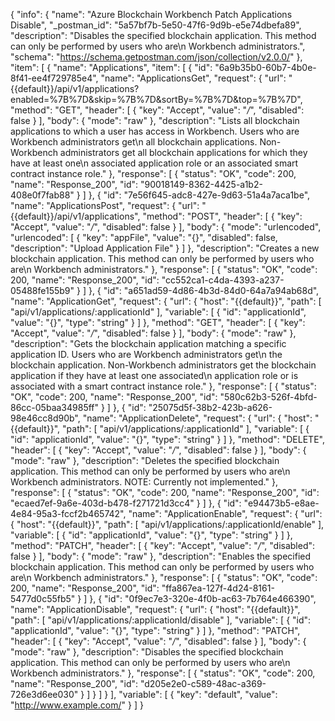{
  "info": {
    "name": "Azure Blockchain Workbench Patch Applications Disable",
    "_postman_id": "5a57bf7b-5e50-47f6-9d9b-e5e74dbefa89",
    "description": "Disables the specified blockchain application. This method can only be performed by users who are\n             Workbench administrators.",
    "schema": "https://schema.getpostman.com/json/collection/v2.0.0/"
  },
  "item": [
    {
      "name": "Applications",
      "item": [
        {
          "id": "6a9b35b0-60b7-4b0e-8f41-ee4f729785e4",
          "name": "ApplicationsGet",
          "request": {
            "url": "{{default}}/api/v1/applications?enabled=%7B%7D&skip=%7B%7D&sortBy=%7B%7D&top=%7B%7D",
            "method": "GET",
            "header": [
              {
                "key": "Accept",
                "value": "*/*",
                "disabled": false
              }
            ],
            "body": {
              "mode": "raw"
            },
            "description": "Lists all blockchain applications to which a user has access in Workbench. Users who are Workbench administrators get\n             all blockchain applications. Non-Workbench administrators get all blockchain applications for which they have at least one\n             associated application role or an associated smart contract instance role."
          },
          "response": [
            {
              "status": "OK",
              "code": 200,
              "name": "Response_200",
              "id": "90018149-8362-4425-a1b2-408e0f7fab88"
            }
          ]
        },
        {
          "id": "7e56f645-adc8-427e-9d63-51a4a7aca1be",
          "name": "ApplicationsPost",
          "request": {
            "url": "{{default}}/api/v1/applications",
            "method": "POST",
            "header": [
              {
                "key": "Accept",
                "value": "*/*",
                "disabled": false
              }
            ],
            "body": {
              "mode": "urlencoded",
              "urlencoded": [
                {
                  "key": "appFile",
                  "value": "{}",
                  "disabled": false,
                  "description": "Upload Application File"
                }
              ]
            },
            "description": "Creates a new blockchain application. This method can only be performed by users who are\n             Workbench administrators."
          },
          "response": [
            {
              "status": "OK",
              "code": 200,
              "name": "Response_200",
              "id": "cc552ca1-c4da-4393-a237-05488fe155b9"
            }
          ]
        },
        {
          "id": "a651ad59-4d86-4b3d-84d0-64a7a94ab68d",
          "name": "ApplicationGet",
          "request": {
            "url": {
              "host": "{{default}}",
              "path": [
                "api/v1/applications/:applicationId"
              ],
              "variable": [
                {
                  "id": "applicationId",
                  "value": "{}",
                  "type": "string"
                }
              ]
            },
            "method": "GET",
            "header": [
              {
                "key": "Accept",
                "value": "*/*",
                "disabled": false
              }
            ],
            "body": {
              "mode": "raw"
            },
            "description": "Gets the blockchain application matching a specific application ID. Users who are Workbench administrators get\n             the blockchain application. Non-Workbench administrators get the blockchain application if they have at least one associated\n             application role or is associated with a smart contract instance role."
          },
          "response": [
            {
              "status": "OK",
              "code": 200,
              "name": "Response_200",
              "id": "580c62b3-526f-4bfd-86cc-05baa34985ff"
            }
          ]
        },
        {
          "id": "25075d5f-38b2-423b-a626-98e46cc8d90b",
          "name": "ApplicationDelete",
          "request": {
            "url": {
              "host": "{{default}}",
              "path": [
                "api/v1/applications/:applicationId"
              ],
              "variable": [
                {
                  "id": "applicationId",
                  "value": "{}",
                  "type": "string"
                }
              ]
            },
            "method": "DELETE",
            "header": [
              {
                "key": "Accept",
                "value": "*/*",
                "disabled": false
              }
            ],
            "body": {
              "mode": "raw"
            },
            "description": "Deletes the specified blockchain application. This method can only be performed by users who are\n             Workbench administrators. NOTE: Currently not implemented."
          },
          "response": [
            {
              "status": "OK",
              "code": 200,
              "name": "Response_200",
              "id": "ecaed7ef-9a6e-403d-b478-f271721d3cc4"
            }
          ]
        },
        {
          "id": "e94473b5-e8ae-4e84-95a3-fccf2b465742",
          "name": "ApplicationEnable",
          "request": {
            "url": {
              "host": "{{default}}",
              "path": [
                "api/v1/applications/:applicationId/enable"
              ],
              "variable": [
                {
                  "id": "applicationId",
                  "value": "{}",
                  "type": "string"
                }
              ]
            },
            "method": "PATCH",
            "header": [
              {
                "key": "Accept",
                "value": "*/*",
                "disabled": false
              }
            ],
            "body": {
              "mode": "raw"
            },
            "description": "Enables the specified blockchain application. This method can only be performed by users who are\n             Workbench administrators."
          },
          "response": [
            {
              "status": "OK",
              "code": 200,
              "name": "Response_200",
              "id": "ffa867ea-127f-4d24-8161-5477d0c55fb5"
            }
          ]
        },
        {
          "id": "0f9ec7e3-320e-4f0b-ac63-7b764e466390",
          "name": "ApplicationDisable",
          "request": {
            "url": {
              "host": "{{default}}",
              "path": [
                "api/v1/applications/:applicationId/disable"
              ],
              "variable": [
                {
                  "id": "applicationId",
                  "value": "{}",
                  "type": "string"
                }
              ]
            },
            "method": "PATCH",
            "header": [
              {
                "key": "Accept",
                "value": "*/*",
                "disabled": false
              }
            ],
            "body": {
              "mode": "raw"
            },
            "description": "Disables the specified blockchain application. This method can only be performed by users who are\n             Workbench administrators."
          },
          "response": [
            {
              "status": "OK",
              "code": 200,
              "name": "Response_200",
              "id": "d205e2e0-c589-48ac-a369-726e3d6ee030"
            }
          ]
        }
      ]
    }
  ],
  "variable": [
    {
      "key": "default",
      "value": "http://www.example.com/"
    }
  ]
}